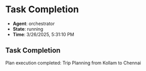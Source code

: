 # Task Completion

- **Agent**: orchestrator
- **State**: running
- **Time**: 3/26/2025, 5:31:10 PM

## Task Completion

Plan execution completed: Trip Planning from Kollam to Chennai

